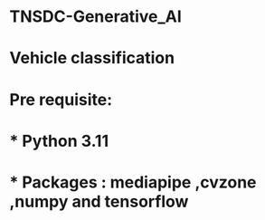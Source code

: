 # TNSDC-Generative_AI
# Vehicle classification
# Pre requisite:
#   * Python 3.11  
#   * Packages : mediapipe ,cvzone  ,numpy and tensorflow
